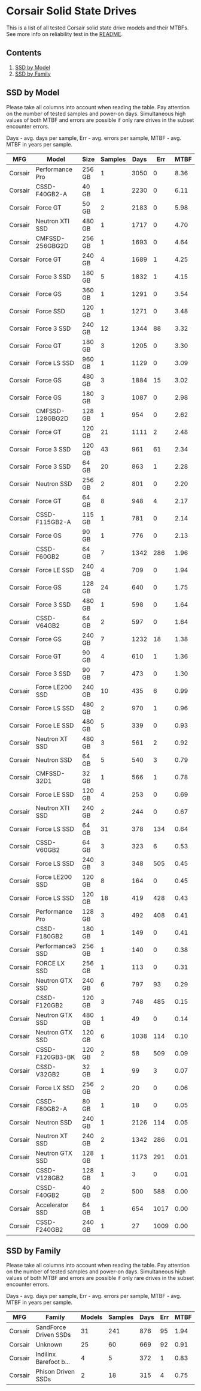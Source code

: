 Corsair Solid State Drives
==========================

This is a list of all tested Corsair solid state drive models and their MTBFs. See
more info on reliability test in the [README](https://github.com/linuxhw/SMART).

Contents
--------

1. [ SSD by Model  ](#ssd-by-model)
2. [ SSD by Family ](#ssd-by-family)

SSD by Model
------------

Please take all columns into account when reading the table. Pay attention on the
number of tested samples and power-on days. Simultaneous high values of both MTBF
and errors are possible if only rare drives in the subset encounter errors.

Days - avg. days per sample,
Err  - avg. errors per sample,
MTBF - avg. MTBF in years per sample.

| MFG       | Model              | Size   | Samples | Days  | Err   | MTBF |
|-----------|--------------------|--------|---------|-------|-------|------|
| Corsair   | Performance Pro    | 256 GB | 1       | 3050  | 0     | 8.36   |
| Corsair   | CSSD-F40GB2-A      | 40 GB  | 1       | 2230  | 0     | 6.11   |
| Corsair   | Force GT           | 50 GB  | 2       | 2183  | 0     | 5.98   |
| Corsair   | Neutron XTI SSD    | 480 GB | 1       | 1717  | 0     | 4.70   |
| Corsair   | CMFSSD-256GBG2D    | 256 GB | 1       | 1693  | 0     | 4.64   |
| Corsair   | Force GT           | 240 GB | 4       | 1689  | 1     | 4.25   |
| Corsair   | Force 3 SSD        | 180 GB | 5       | 1832  | 1     | 4.15   |
| Corsair   | Force GS           | 360 GB | 1       | 1291  | 0     | 3.54   |
| Corsair   | Force SSD          | 120 GB | 1       | 1271  | 0     | 3.48   |
| Corsair   | Force 3 SSD        | 240 GB | 12      | 1344  | 88    | 3.32   |
| Corsair   | Force GT           | 180 GB | 3       | 1205  | 0     | 3.30   |
| Corsair   | Force LS SSD       | 960 GB | 1       | 1129  | 0     | 3.09   |
| Corsair   | Force GS           | 480 GB | 3       | 1884  | 15    | 3.02   |
| Corsair   | Force GS           | 180 GB | 3       | 1087  | 0     | 2.98   |
| Corsair   | CMFSSD-128GBG2D    | 128 GB | 1       | 954   | 0     | 2.62   |
| Corsair   | Force GT           | 120 GB | 21      | 1111  | 2     | 2.48   |
| Corsair   | Force 3 SSD        | 120 GB | 43      | 961   | 61    | 2.34   |
| Corsair   | Force 3 SSD        | 64 GB  | 20      | 863   | 1     | 2.28   |
| Corsair   | Neutron SSD        | 256 GB | 2       | 801   | 0     | 2.20   |
| Corsair   | Force GT           | 64 GB  | 8       | 948   | 4     | 2.17   |
| Corsair   | CSSD-F115GB2-A     | 115 GB | 1       | 781   | 0     | 2.14   |
| Corsair   | Force GS           | 90 GB  | 1       | 776   | 0     | 2.13   |
| Corsair   | CSSD-F60GB2        | 64 GB  | 7       | 1342  | 286   | 1.96   |
| Corsair   | Force LE SSD       | 240 GB | 4       | 709   | 0     | 1.94   |
| Corsair   | Force GS           | 128 GB | 24      | 640   | 0     | 1.75   |
| Corsair   | Force 3 SSD        | 480 GB | 1       | 598   | 0     | 1.64   |
| Corsair   | CSSD-V64GB2        | 64 GB  | 2       | 597   | 0     | 1.64   |
| Corsair   | Force GS           | 240 GB | 7       | 1232  | 18    | 1.38   |
| Corsair   | Force GT           | 90 GB  | 4       | 610   | 1     | 1.36   |
| Corsair   | Force 3 SSD        | 90 GB  | 7       | 473   | 0     | 1.30   |
| Corsair   | Force LE200 SSD    | 240 GB | 10      | 435   | 6     | 0.99   |
| Corsair   | Force LS SSD       | 480 GB | 2       | 970   | 1     | 0.96   |
| Corsair   | Force LE SSD       | 480 GB | 5       | 339   | 0     | 0.93   |
| Corsair   | Neutron XT SSD     | 480 GB | 3       | 561   | 2     | 0.92   |
| Corsair   | Neutron SSD        | 64 GB  | 5       | 540   | 3     | 0.79   |
| Corsair   | CMFSSD-32D1        | 32 GB  | 1       | 566   | 1     | 0.78   |
| Corsair   | Force LE SSD       | 120 GB | 4       | 253   | 0     | 0.69   |
| Corsair   | Neutron XTI SSD    | 240 GB | 2       | 244   | 0     | 0.67   |
| Corsair   | Force LS SSD       | 64 GB  | 31      | 378   | 134   | 0.64   |
| Corsair   | CSSD-V60GB2        | 64 GB  | 3       | 323   | 6     | 0.53   |
| Corsair   | Force LS SSD       | 240 GB | 3       | 348   | 505   | 0.45   |
| Corsair   | Force LE200 SSD    | 120 GB | 8       | 164   | 0     | 0.45   |
| Corsair   | Force LS SSD       | 120 GB | 18      | 419   | 428   | 0.43   |
| Corsair   | Performance Pro    | 128 GB | 3       | 492   | 408   | 0.41   |
| Corsair   | CSSD-F180GB2       | 180 GB | 1       | 149   | 0     | 0.41   |
| Corsair   | Performance3 SSD   | 256 GB | 1       | 140   | 0     | 0.38   |
| Corsair   | FORCE LX SSD       | 256 GB | 1       | 113   | 0     | 0.31   |
| Corsair   | Neutron GTX SSD    | 240 GB | 6       | 797   | 93    | 0.29   |
| Corsair   | CSSD-F120GB2       | 120 GB | 3       | 748   | 485   | 0.15   |
| Corsair   | Neutron GTX SSD    | 480 GB | 1       | 49    | 0     | 0.14   |
| Corsair   | Neutron GTX SSD    | 120 GB | 6       | 1038  | 114   | 0.10   |
| Corsair   | CSSD-F120GB3-BK    | 120 GB | 2       | 58    | 509   | 0.09   |
| Corsair   | CSSD-V32GB2        | 32 GB  | 1       | 99    | 3     | 0.07   |
| Corsair   | Force LX SSD       | 256 GB | 2       | 20    | 0     | 0.06   |
| Corsair   | CSSD-F80GB2-A      | 80 GB  | 1       | 18    | 0     | 0.05   |
| Corsair   | Neutron SSD        | 240 GB | 1       | 2126  | 114   | 0.05   |
| Corsair   | Neutron XT SSD     | 240 GB | 2       | 1342  | 286   | 0.01   |
| Corsair   | Neutron GTX SSD    | 128 GB | 1       | 1173  | 291   | 0.01   |
| Corsair   | CSSD-V128GB2       | 128 GB | 1       | 3     | 0     | 0.01   |
| Corsair   | CSSD-F40GB2        | 40 GB  | 2       | 500   | 588   | 0.00   |
| Corsair   | Accelerator SSD    | 64 GB  | 1       | 654   | 1017  | 0.00   |
| Corsair   | CSSD-F240GB2       | 240 GB | 1       | 27    | 1009  | 0.00   |

SSD by Family
-------------

Please take all columns into account when reading the table. Pay attention on the
number of tested samples and power-on days. Simultaneous high values of both MTBF
and errors are possible if only rare drives in the subset encounter errors.

Days - avg. days per sample,
Err  - avg. errors per sample,
MTBF - avg. MTBF in years per sample.

| MFG       | Family                 | Models | Samples | Days  | Err   | MTBF |
|-----------|------------------------|--------|---------|-------|-------|------|
| Corsair   | SandForce Driven SSDs  | 31     | 241     | 876   | 95    | 1.94   |
| Corsair   | Unknown                | 25     | 60      | 669   | 92    | 0.91   |
| Corsair   | Indilinx Barefoot b... | 4      | 5       | 372   | 1     | 0.83   |
| Corsair   | Phison Driven SSDs     | 2      | 18      | 315   | 4     | 0.75   |
